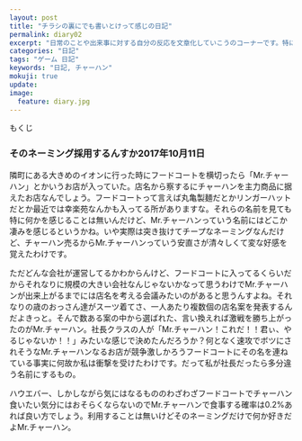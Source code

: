 ```yaml
---
layout: post
title: "チラシの裏にでも書いとけって感じの日記"
permalink: diary02
excerpt: "日常のことや出来事に対する自分の反応を文章化していこうのコーナーです。特にテーマも設けずにつらつらと書いていくとっても楽しいコーナーです。見る人にとって楽しいコーナーかどうかは定かではありませんよー"
categories: "日記"
tags: "ゲーム 日記"
keywords: "日記, チャーハン"
mokuji: true
update:
image:
  feature: diary.jpg
---
```


<div id="mokuji"><span>もくじ</span></div>

### そのネーミング採用するんすか2017年10月11日

隣町にある大きめのイオンに行った時にフードコートを横切ったら「Mr.チャーハン」とかいうお店が入っていた。店名から察するにチャーハンを主力商品に据えたお店なんでしょう。フードコートって言えば丸亀製麺だとかリンガーハットだとか最近では幸楽苑なんかも入ってる所がありますな。それらの名前を見ても特に何かを感じることは無いんだけど、Mr.チャーハンっていう名前にはどこか凄みを感じるというかね。いや実際は突き抜けてチープなネーミングなんだけど、チャーハン売るからMr.チャーハンっていう安直さが清々しくて変な好感を覚えたわけです。

ただどんな会社が運営してるかわからんけど、フードコートに入ってるくらいだからそれなりに規模の大きい会社なんじゃないかなって思うわけでMr.チャーハンが出来上がるまでには店名を考える会議みたいのがあると思うんすよね。それなりの歳のおっさん達がスーツ着てさ、一人あたり複数個の店名案を発表するんだよきっと。そんで数ある案の中から選ばれた、言い換えれば激戦を勝ち上がったのがMr.チャーハン。社長クラスの人が「Mr.チャーハン！これだ！！君ぃ、やるじゃないか！！」みたいな感じで決めたんだろうか？何となく速攻でボツにされそうなMr.チャーハンなるお店が競争激しかろうフードコートにその名を連ねている事実に何故か私は衝撃を受けたわけです。だって私が社長だったら多分違う名前にするもの。

ハウエバー、しかしながら気にはなるもののわざわざフードコートでチャーハン食いたい気分にはおそらくならないのでMr.チャーハンで食事する確率は0.2%あれば良い方でしょう。利用することは無いけどそのネーミングだけで何か好きだよMr.チャーハン。